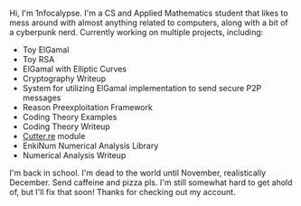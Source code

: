 Hi, I'm 1nfocalypse.
I'm a CS and Applied Mathematics student that likes to mess around with almost anything related to computers, along with a bit of a cyberpunk nerd.
Currently working on multiple projects, including:
- Toy ElGamal
- Toy RSA
- ElGamal with Elliptic Curves
- Cryptography Writeup
- System for utilizing ElGamal implementation to send secure P2P messages
- Reason Preexploitation Framework
- Coding Theory Examples
- Coding Theory Writeup
- [Cutter.re](https://cutter.re/) module
- EnkiNum Numerical Analysis Library
- Numerical Analysis Writeup

I'm back in school. I'm dead to the world until November, realistically December. Send caffeine and pizza pls.
I'm still somewhat hard to get ahold of, but I'll fix that soon! Thanks for checking out my account.
